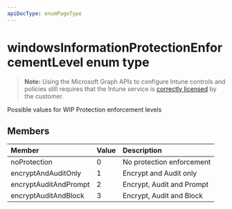 ```yaml
---
apiDocType: enumPageType
---
```

# windowsInformationProtectionEnforcementLevel enum type

> **Note:** Using the Microsoft Graph APIs to configure Intune controls and policies still requires that the Intune service is [correctly licensed](https://go.microsoft.com/fwlink/?linkid=839381) by the customer.

Possible values for WIP Protection enforcement levels
## Members
|Member|Value|Description|
|:---|:---|:---|
|noProtection|0|No protection enforcement|
|encryptAndAuditOnly|1|Encrypt and Audit only|
|encryptAuditAndPrompt|2|Encrypt, Audit and Prompt|
|encryptAuditAndBlock|3|Encrypt, Audit and Block|



